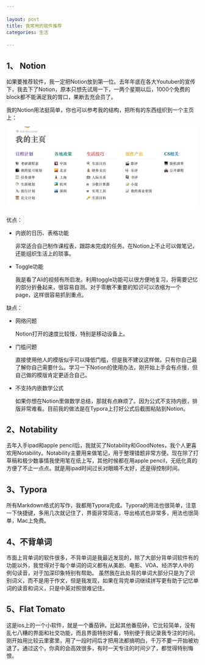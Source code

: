 ```yaml
---

layout: post
title: 我常用的软件推荐
categories: 生活

---
```




## 1、 Notion

如果要推荐软件，我一定把Notion放到第一位。去年年底在各大Youtuber的宣传下，我去下了Notion，原本只想先试用一下，一两个星期以后，1000个免费的block都不能满足我的胃口，果断去充会员了。

我的Notion用法挺简单，你也可以参考我的结构，把所有的东西组织到一个主页上：

![image-1](/images/posts/mysite.png)

优点：

- 内嵌的日历、表格功能

  非常适合自己制作课程表，跟踪未完成的任务。在Notion上不止可以做笔记，还能组织生活上的琐事。

- Toggle功能

  我是看了Ali的视频有所启发。利用toggle功能可以很方便地复习，将需要记忆的部分折叠起来，很容易自测。对于零散不重要的知识可以浓缩为一个page，这样很容易抓到重点。

缺点：

- 网络问题

  Notion打开的速度比较慢，特别是移动设备上。

- 门槛问题

  直接使用他人的模版似乎可以降低门槛，但是我不建议这样做。只有你自己最了解你自己需要什么。学习一下Notion的使用办法，刚开始上手会有点慢，但自己做的模版肯定更适合自己。

- 不支持内嵌数学公式

  如果你想在Notion里做数学总结，那就有点麻烦了。因为公式不支持内嵌，排版非常难看。目前我的做法是在Typora上打好公式后截图粘贴到Notion。

## 2、Notability

去年入手ipad和apple pencil后，我就买了Notability和GoodNotes，我个人更喜欢用Notability。Notability主要用来做笔记，用于整理错题非常方便。现在除了打草稿和极少数事情我使用笔在纸上写，其他时候都在用apple pencil，无纸化真的方便了不止一点点。就是用ipad时间过长对眼睛不太好，还是得控制时间。

## 3、Typora

所有Markdown格式的写作，我都用Typora完成。Typora的用法也很简单，注意一下快捷键，多用几次就记住了，界面非常简洁，导出格式也非常多，用法也很简单，Mac上免费。

## 4、不背单词

市面上背单词的软件很多，不背单词是我最近发现的，除了大部分背单词软件有的功能以外，我觉得对于每个单词的词义都有从美剧、电影、VOA、经济学人中的例句读音，对于加深印象特别有帮助。
虽然我在此处背的单词大部分只是为了识别词义，而不是用于作文，但是我发现，如果在背完单词继续拼写更有助于记忆单词的读音和词义，只是中英对照很难记住。

## 5、Flat Tomato

这是ios上的一个小软件，就是一个番茄钟。比起其他番茄钟，它比较简单，没有乱七八糟的界面和社交功能，而且界面特别好看，特别便于我记录我专注的时间。刚开始用比较云里雾里，用了一段时间后才把用法都搞明白，千万不要一开始被劝退了。通过这个，你真的会高效很多，有时一天专注的时间少了，都觉得特别悔恨。